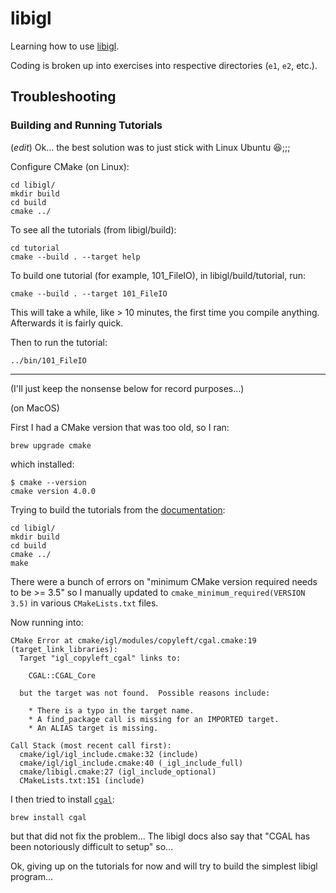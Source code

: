 # libigl

Learning how to use [libigl](https://libigl.github.io/).

Coding is broken up into exercises into respective directories (`e1`, `e2`, etc.).

## Troubleshooting

### Building and Running Tutorials

(*edit*) Ok... the best solution was to just stick with Linux Ubuntu 😆;;;

Configure CMake (on Linux):
```
cd libigl/
mkdir build
cd build
cmake ../
```

To see all the tutorials (from libigl/build):
```
cd tutorial
cmake --build . --target help
```

To build one tutorial (for example, 101_FileIO), in libigl/build/tutorial, run:
```
cmake --build . --target 101_FileIO
```
This will take a while, like > 10 minutes, the first time you compile anything. Afterwards it is fairly quick.

Then to run the tutorial:
```
../bin/101_FileIO
```

---

(I'll just keep the nonsense below for record purposes...)

(on MacOS)

First I had a CMake version that was too old, so I ran:
```
brew upgrade cmake
```

which installed:
```
$ cmake --version
cmake version 4.0.0
```

Trying to build the tutorials from the [documentation](https://libigl.github.io/tutorial/):
```
cd libigl/
mkdir build
cd build
cmake ../
make
```

There were a bunch of errors on "minimum CMake version required needs to be >= 3.5" so I manually updated to `cmake_minimum_required(VERSION 3.5)` in various `CMakeLists.txt` files.

Now running into:
```
CMake Error at cmake/igl/modules/copyleft/cgal.cmake:19 (target_link_libraries):
  Target "igl_copyleft_cgal" links to:

    CGAL::CGAL_Core

  but the target was not found.  Possible reasons include:

    * There is a typo in the target name.
    * A find_package call is missing for an IMPORTED target.
    * An ALIAS target is missing.

Call Stack (most recent call first):
  cmake/igl/igl_include.cmake:32 (include)
  cmake/igl/igl_include.cmake:40 (_igl_include_full)
  cmake/libigl.cmake:27 (igl_include_optional)
  CMakeLists.txt:151 (include)
```

I then tried to install [`cgal`](https://www.cgal.org/):
```
brew install cgal
```

but that did not fix the problem... The libigl docs also say that "CGAL has been notoriously difficult to setup" so...

Ok, giving up on the tutorials for now and will try to build the simplest libigl program...
